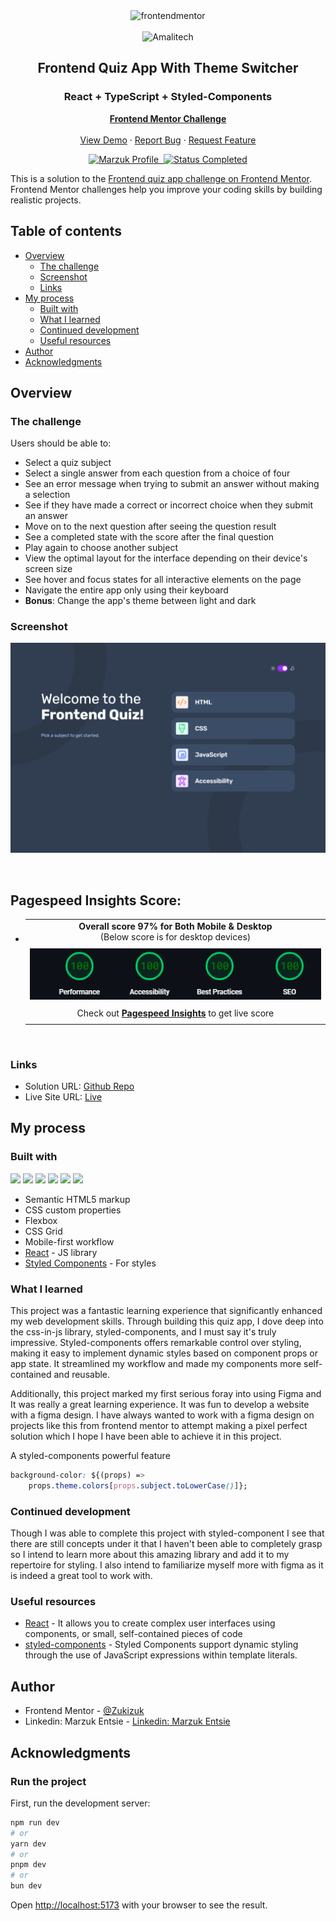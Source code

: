 <div id="top"></div>

<div align="center">

  <img src="https://www.frontendmentor.io/static/images/logo-mobile.svg" alt="frontendmentor" width="80">
  <br />
  <br />
  <img src="https://media.licdn.com/dms/image/C4E1BAQHdIhom-gfW1g/company-background_10000/0/1585230439374/amalitech_cover?e=2147483647&v=beta&t=GSJ9VdveiU4AQ2ig4XY-rWPXreytqFgvghx-qY_x4tI" alt="Amalitech" width="200">

  <h2 align="center">Frontend Quiz App With Theme Switcher</h2>
  <h3 align="center">React + TypeScript + Styled-Components</h3>
  <p align="center">
    <a href="https://www.frontendmentor.io/"><strong>Frontend Mentor Challenge</strong></a>
    <br />
    <br />
    <a href="https://frontend-quiz-app-main-amalitech.vercel.app/">View Demo</a>
    ·
    <a href="https://github.com/Zukizuk/frontend-quiz-app-main-amalitech" target="_blank">Report Bug</a>
    ·
    <a href="https://github.com/Zukizuk/frontend-quiz-app-main-amalitech" target="_blank">Request Feature</a>
  </p>
</div>

<!-- Bagdes -->
<div align="center">
  <!-- Profile -->
  <a href="https://www.frontendmentor.io/profile/Zukizuk">
    <img src="https://img.shields.io/badge/Marzuk%20Sanni-profile%20?style=for-the-badge&logo=frontendmentor&label=Profile&color=07043B" alt="Marzuk Profile">&nbsp;
  </a>
  <!-- Status -->
    <a href="#">
    <img src="https://img.shields.io/badge/Status-Completed-brightgreen?style=for-the-badge" alt="Status Completed">
  </a>

</div>

This is a solution to the [Frontend quiz app challenge on Frontend Mentor](https://www.frontendmentor.io/challenges/frontend-quiz-app-BE7xkzXQnU). Frontend Mentor challenges help you improve your coding skills by building realistic projects.

## Table of contents

- [Overview](#overview)
  - [The challenge](#the-challenge)
  - [Screenshot](#screenshot)
  - [Links](#links)
- [My process](#my-process)
  - [Built with](#built-with)
  - [What I learned](#what-i-learned)
  - [Continued development](#continued-development)
  - [Useful resources](#useful-resources)
- [Author](#author)
- [Acknowledgments](#acknowledgments)

## Overview

### The challenge

Users should be able to:

- Select a quiz subject
- Select a single answer from each question from a choice of four
- See an error message when trying to submit an answer without making a selection
- See if they have made a correct or incorrect choice when they submit an answer
- Move on to the next question after seeing the question result
- See a completed state with the score after the final question
- Play again to choose another subject
- View the optimal layout for the interface depending on their device's screen size
- See hover and focus states for all interactive elements on the page
- Navigate the entire app only using their keyboard
- **Bonus**: Change the app's theme between light and dark

### Screenshot

![](./screenshot.jpg)

<br>

## Pagespeed Insights Score:

- |                                                                                                                                                                          |
  | :----------------------------------------------------------------------------------------------------------------------------------------------------------------------: |
  |                                        <b>Overall score 97% for Both Mobile & Desktop</b><br>(Below score is for desktop devices)                                        |
  |                                                                                                                                                                          |
  |                                                 <img src='public/assets/images/page-speed-insight.png' alt='Scoreboard'>                                                 |
  |                                                                                                                                                                          |
  | Check out [**Pagespeed Insights**](https://pagespeed.web.dev/analysis/https-frontend-quiz-app-main-amalitech-vercel-app/a749x9q39x?form_factor=mobile) to get live score |
  |                                                                                                                                                                          |

<br>

### Links

- Solution URL: [Github Repo](https://github.com/Zukizuk/frontend-quiz-app-main-amalitech)
- Live Site URL: [Live](https://frontend-quiz-app-main-amalitech.vercel.app/)

## My process

### Built with

<!-- Bagdes -->

![](https://img.shields.io/badge/-React-%23404d59?style=for-the-badge&logo=react)
![](https://img.shields.io/badge/styled--components-DB7093?style=for-the-badge&logo=styled-components&logoColor=white)
![](https://img.shields.io/badge/Typescript-3178C6.svg?style=for-the-badge&logo=Typescript&logoColor=white)
![](https://img.shields.io/badge/ESLint-4B32C3.svg?style=for-the-badge&logo=ESLint&logoColor=white)
![](https://img.shields.io/badge/HTML5-E34F26?style=for-the-badge&logo=html5&logoColor=white)
![](https://img.shields.io/badge/Git-F05032?style=for-the-badge&logo=git&logoColor=white)

- Semantic HTML5 markup
- CSS custom properties
- Flexbox
- CSS Grid
- Mobile-first workflow
- [React](https://reactjs.org/) - JS library
- [Styled Components](https://styled-components.com/) - For styles

### What I learned

This project was a fantastic learning experience that significantly enhanced my web development skills. Through building this quiz app, I dove deep into the css-in-js library, styled-components, and I must say it's truly impressive. Styled-components offers remarkable control over styling, making it easy to implement dynamic styles based on component props or app state. It streamlined my workflow and made my components more self-contained and reusable.

Additionally, this project marked my first serious foray into using Figma and It was really a great learning experience. It was fun to develop a website with a figma design. I have always wanted to work with a figma design on projects like this from frontend mentor to attempt making a pixel perfect solution which I hope I have been able to achieve it in this project.

A styled-components powerful feature

```css
background-color: ${(props) =>
    props.theme.colors[props.subject.toLowerCase()]};
```

### Continued development

Though I was able to complete this project with styled-component I see that there are still concepts under it that I haven't been able to completely grasp so I intend to learn more about this amazing library and add it to my repertoire for styling. I also intend to familiarize myself more with figma as it is indeed a great tool to work with.

### Useful resources

- [React](https://react.dev/) - It allows you to create complex user interfaces using components, or small, self-contained pieces of code
- [styled-components](https://www.styled-components.com/) - Styled Components support dynamic styling through the use of JavaScript expressions within template literals.

## Author

- Frontend Mentor - [@Zukizuk](https://www.frontendmentor.io/profile/zukizuk)
- Linkedin: Marzuk Entsie - [Linkedin: Marzuk Entsie](https://linkedin.com/in/marzuk-entsie-0088aa2a8)

## Acknowledgments

### Run the project

First, run the development server:

```bash
npm run dev
# or
yarn dev
# or
pnpm dev
# or
bun dev
```

Open [http://localhost:5173](http://localhost:5173) with your browser to see the result.
